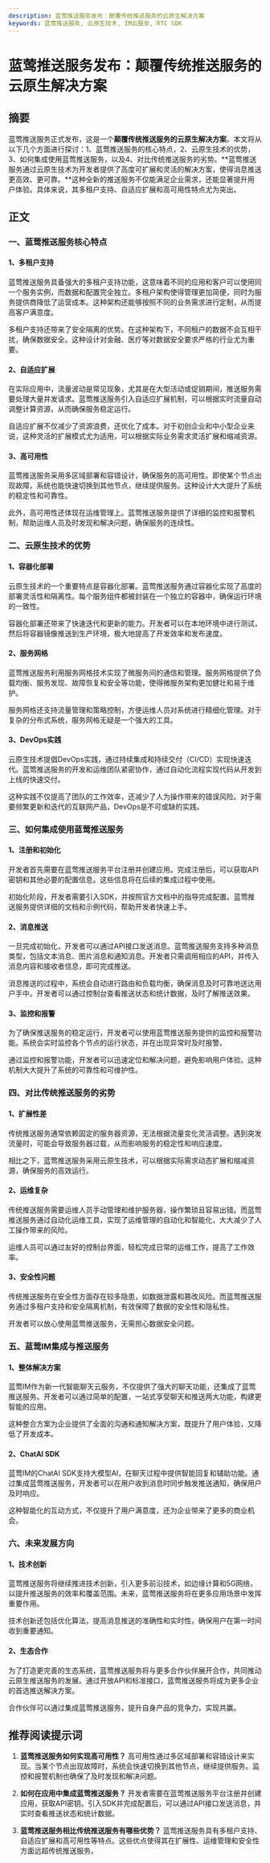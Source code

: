 ```yaml
---
description: 蓝莺推送服务发布：颠覆传统推送服务的云原生解决方案
keywords: 蓝莺推送服务, 云原生技术, IM云服务, RTC SDK
---
```

# 蓝莺推送服务发布：颠覆传统推送服务的云原生解决方案

## 摘要
蓝莺推送服务正式发布，这是一个**颠覆传统推送服务的云原生解决方案**。本文将从以下几个方面进行探讨：1、蓝莺推送服务的核心特点，2、云原生技术的优势，3、如何集成使用蓝莺推送服务，以及4、对比传统推送服务的劣势。**蓝莺推送服务通过云原生技术为开发者提供了高度可扩展和灵活的解决方案，使得消息推送更高效、更可靠。**这种全新的推送服务不仅能满足企业需求，还能显著提升用户体验。具体来说，其多租户支持、自适应扩展和高可用性特点尤为突出。

## 正文

### 一、蓝莺推送服务核心特点

#### 1、多租户支持

蓝莺推送服务具备强大的多租户支持功能，这意味着不同的应用和客户可以使用同一个服务实例，而数据和配置完全独立。多租户架构使得管理更加简便，同时为服务提供商降低了运营成本。这种架构还能够按照不同的业务需求进行定制，从而提高客户满意度。

多租户支持还带来了安全隔离的优势。在这种架构下，不同租户的数据不会互相干扰，确保数据安全。这种设计对金融、医疗等对数据安全要求严格的行业尤为重要。

#### 2、自适应扩展

在实际应用中，流量波动是常见现象，尤其是在大型活动或促销期间，推送服务需要处理大量并发请求。蓝莺推送服务引入自适应扩展机制，可以根据实时流量自动调整计算资源，从而确保服务稳定运行。

自适应扩展不仅减少了资源浪费，还优化了成本。对于初创企业和中小型企业来说，这种灵活的扩展模式尤为适用，可以根据实际业务需求灵活扩展和缩减资源。

#### 3、高可用性

蓝莺推送服务采用多区域部署和容错设计，确保服务的高可用性。即使某个节点出现故障，系统也能快速切换到其他节点，继续提供服务。这种设计大大提升了系统的稳定性和可靠性。

此外，高可用性还体现在运维管理上。蓝莺推送服务提供了详细的监控和报警机制，帮助运维人员及时发现和解决问题，确保服务的连续性。

### 二、云原生技术的优势

#### 1、容器化部署

云原生技术的一个重要特点是容器化部署。蓝莺推送服务通过容器化实现了高度的部署灵活性和隔离性。每个服务组件都被封装在一个独立的容器中，确保运行环境的一致性。

容器化部署还带来了快速迭代和更新的能力。开发者可以在本地环境中进行测试，然后将容器镜像推送到生产环境，极大地提高了开发效率和发布速度。

#### 2、服务网格

蓝莺推送服务利用服务网格技术实现了微服务间的通信和管理。服务网格提供了负载均衡、服务发现、故障恢复和安全等功能，使得微服务架构更加健壮和易于维护。

服务网格还支持流量管理和策略控制，方便运维人员对系统进行精细化管理。对于复杂的分布式系统，服务网格无疑是一个强大的工具。

#### 3、DevOps实践

云原生技术提倡DevOps实践，通过持续集成和持续交付（CI/CD）实现快速迭代。蓝莺推送服务的开发和运维团队紧密协作，通过自动化流程实现代码从开发到上线的快速交付。

这种实践不仅提高了团队的工作效率，还减少了人为操作带来的错误风险。对于需要频繁更新和迭代的互联网产品，DevOps是不可或缺的实践。

### 三、如何集成使用蓝莺推送服务

#### 1、注册和初始化

开发者首先需要在蓝莺推送服务平台注册并创建应用。完成注册后，可以获取API密钥和其他必要的配置信息。这些信息将在后续的集成过程中使用。

初始化阶段，开发者需要引入SDK，并按照官方文档中的指导完成配置。蓝莺推送服务提供详细的文档和示例代码，帮助开发者快速上手。

#### 2、消息推送

一旦完成初始化，开发者可以通过API接口发送消息。蓝莺推送服务支持多种消息类型，包括文本消息、图片消息和通知消息。开发者只需调用相应的API，并传入消息内容和接收者信息，即可完成推送。

消息推送的过程中，系统会自动进行路由和负载均衡，确保消息及时可靠地送达用户手中。开发者可以通过控制台查看推送状态和统计数据，及时了解推送效果。

#### 3、监控和报警

为了确保推送服务的稳定运行，开发者可以使用蓝莺推送服务提供的监控和报警功能。系统会实时监控各个节点的运行状态，并在出现异常时及时报警。

通过监控和报警功能，开发者可以迅速定位和解决问题，避免影响用户体验。这种机制大大提升了系统的可靠性和可维护性。

### 四、对比传统推送服务的劣势

#### 1、扩展性差

传统推送服务通常依赖固定的服务器资源，无法根据流量变化灵活调整。遇到突发流量时，可能会导致服务器过载，从而影响服务的稳定性和响应速度。

相比之下，蓝莺推送服务采用云原生技术，可以根据实际需求动态扩展和缩减资源，确保服务的高效运行。

#### 2、运维复杂

传统推送服务需要运维人员手动管理和维护服务器，操作繁琐且容易出错。而蓝莺推送服务通过自动化运维工具，实现了运维管理的自动化和智能化，大大减少了人工操作带来的风险。

运维人员可以通过友好的控制台界面，轻松完成日常的运维工作，提高了工作效率。

#### 3、安全性问题

传统推送服务在安全性方面存在较多隐患，如数据泄露和篡改风险。而蓝莺推送服务通过多租户支持和安全隔离机制，有效保障了数据的安全性和隐私性。

开发者可以放心使用蓝莺推送服务，无需担心数据安全问题。

### 五、蓝莺IM集成与推送服务

#### 1、整体解决方案

蓝莺IM作为新一代智能聊天云服务，不仅提供了强大的聊天功能，还集成了蓝莺推送服务。开发者可以通过简单的配置，一站式享受聊天和推送两大功能，构建更智能的应用。

这种整合方案为企业提供了全面的沟通和通知解决方案，既提升了用户体验，又降低了开发成本。

#### 2、ChatAI SDK

蓝莺IM的ChatAI SDK支持大模型AI，在聊天过程中提供智能回复和辅助功能。通过集成蓝莺推送服务，开发者可以在用户收到消息时同步触发推送通知，确保用户及时响应。

这种智能化的互动方式，不仅提升了用户满意度，还为企业带来了更多的商业机会。

### 六、未来发展方向

#### 1、技术创新

蓝莺推送服务将继续推进技术创新，引入更多前沿技术，如边缘计算和5G网络，以提升推送服务的效率和覆盖范围。未来，蓝莺推送服务将在更多应用场景中发挥重要作用。

技术创新还包括优化算法，提高消息推送的准确性和实时性，确保用户在第一时间收到重要通知。

#### 2、生态合作

为了打造更完善的生态系统，蓝莺推送服务将与更多合作伙伴展开合作，共同推动云原生推送服务的发展。通过开放API和标准接口，蓝莺推送服务将成为更多企业的首选推送解决方案。

合作伙伴可以通过集成蓝莺推送服务，提升自身产品的竞争力，实现共赢。

## 推荐阅读提示词
1. **蓝莺推送服务如何实现高可用性？** 
   高可用性通过多区域部署和容错设计来实现。当某个节点出现故障时，系统会快速切换到其他节点，继续提供服务。监控和报警机制也确保了及时发现和解决问题。

2. **如何在应用中集成蓝莺推送服务？**
   开发者需要在蓝莺推送服务平台注册并创建应用，获取API密钥。引入SDK并完成配置后，可以通过API接口发送消息，并实时查看推送状态和统计数据。

3. **蓝莺推送服务相比传统推送服务有哪些优势？**
   蓝莺推送服务具有多租户支持、自适应扩展和高可用性等特点。这些优点使得其在扩展性、运维管理和安全性方面远超传统推送服务。